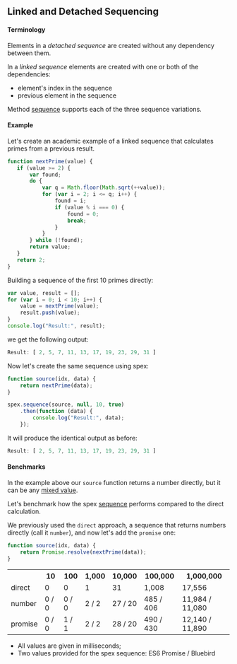 ## Linked and Detached Sequencing

#### Terminology

Elements in a *detached sequence* are created without any dependency between them.

In a *linked sequence* elements are created with one or both of the dependencies:
  
* element's index in the sequence
* previous element in the sequence

Method [sequence] supports each of the three sequence variations.

#### Example

Let's create an academic example of a linked sequence that calculates primes from a previous result.

 ```javascript
function nextPrime(value) {
    if (value >= 2) {
        var found;
        do {
            var q = Math.floor(Math.sqrt(++value));
            for (var i = 2; i <= q; i++) {
                found = i;
                if (value % i === 0) {
                    found = 0;
                    break;
                }
            }
        } while (!found);
        return value;
    }
    return 2;
}
```

Building a sequence of the first 10 primes directly:

```javascript
var value, result = [];
for (var i = 0; i < 10; i++) {
    value = nextPrime(value);
    result.push(value);
}
console.log("Result:", result);
```

we get the following output:

```javascript
Result: [ 2, 5, 7, 11, 13, 17, 19, 23, 29, 31 ]
```

Now let's create the same sequence using spex:

```javascript
function source(idx, data) {
    return nextPrime(data);
}

spex.sequence(source, null, 10, true)
    .then(function (data) {
        console.log("Result:", data);
    });
```

It will produce the identical output as before:

```javascript
Result: [ 2, 5, 7, 11, 13, 17, 19, 23, 29, 31 ]
```

#### Benchmarks

In the example above our `source` function returns a number directly, but it can be any [mixed value].

Let's benchmark how the spex [sequence] performs compared to the direct calculation.

We previously used the `direct` approach, a sequence that returns numbers directly (call it `number`),
and now let's add the `promise` one:

```javascript
function source(idx, data) {
    return Promise.resolve(nextPrime(data));
}
```

<table>
   <tr>
    <th></th>
    <th>10</th>
    <th>100</th>
    <th>1,000</th>
    <th>10,000</th>
    <th>100,000</th>
    <th>1,000,000</th>
   </tr>
   <tr>
    <td>direct</td>
    <td>0</td>
    <td>0</td>
    <td>1</td>
    <td>31</td>
    <td>1,008</td>
    <td>17,556</td>
   </tr>
   <tr>
    <td>number</td>
    <td>0 / 0</td>
    <td>0 / 0</td>
    <td>2 / 2</td>
    <td>27 / 20</td>
    <td>485 / 406</td>
    <td>11,984 / 11,080</td>
   </tr>
   <tr>
    <td>promise</td>
    <td>0 / 0</td>
    <td>1 / 1</td>
    <td>2 / 2</td>
    <td>28 / 20</td>
    <td>490 / 430</td>
    <td>12,140 / 11,890</td>
   </tr>   
</table>

* All values are given in milliseconds;
* Two values provided for the spex sequence: ES6 Promise / Bluebird

[mixed value]:/vitaly-t/spex/blob/master/vitaly-t/spex/wiki/Mixed-Values
[sequence]:../code/sequence.md
